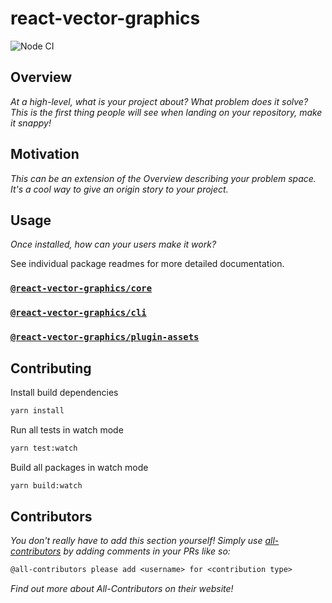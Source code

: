# react-vector-graphics

![Node CI](https://github.com/tophat/react-vector-graphics/workflows/Node%20CI/badge.svg)

## Overview

_At a high-level, what is your project about? What problem does it solve? This is the first thing people will see when landing on your repository, make it snappy!_

## Motivation

_This can be an extension of the Overview describing your problem space. It's a cool way to give an origin story to your project._

## Usage

_Once installed, how can your users make it work?_

See individual package readmes for more detailed documentation.

### [`@react-vector-graphics/core`](./pacakages/core/README.md)

### [`@react-vector-graphics/cli`](./pacakages/cli/README.md)

### [`@react-vector-graphics/plugin-assets`](./pacakages/plugin-assets/README.md)

## Contributing

Install build dependencies

```sh
yarn install
```

Run all tests in watch mode

```sh
yarn test:watch
```

Build all packages in watch mode

```sh
yarn build:watch
```

## Contributors

_You don't really have to add this section yourself! Simply use [all-contributors](https://allcontributors.org/) by adding comments in your PRs like so:_

```txt
@all-contributors please add <username> for <contribution type>
```

_Find out more about All-Contributors on their website!_
